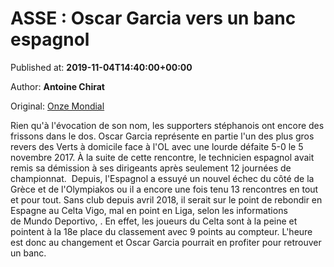 
# ASSE : Oscar Garcia vers un banc espagnol

Published at: **2019-11-04T14:40:00+00:00**

Author: **Antoine Chirat**

Original: [Onze Mondial](http://www.onzemondial.com/liga/2019-2020/asse--oscar-garcia-vers-un-banc-espagnol-201602)

Rien qu'à l'évocation de son nom, les supporters stéphanois ont encore des frissons dans le dos. Oscar Garcia représente en partie l'un des plus gros revers des Verts à domicile face à l'OL avec une lourde défaite 5-0 le 5 novembre 2017. À la suite de cette rencontre, le technicien espagnol avait remis sa démission à ses dirigeants après seulement 12 journées de championnat. 
Depuis, l'Espagnol a essuyé un nouvel échec du côté de la Grèce et de l'Olympiakos ou il a encore une fois tenu 13 rencontres en tout et pour tout. Sans club depuis avril 2018, il serait sur le point de rebondir en Espagne au Celta Vigo, mal en point en Liga, selon les informations de Mundo Deportivo, . En effet, les joueurs du Celta sont à la peine et pointent à la 18e place du classement avec 9 points au compteur. L'heure est donc au changement et Oscar Garcia pourrait en profiter pour retrouver un banc.
